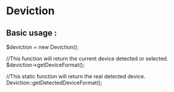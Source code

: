 Deviction
============

## Basic usage :


$deviction = new Deviction();

//This function will return the current device detected or selected.
$deviction->getDeviceFormat();

//This static function will return the real detected device.
Deviction::getDetectedDeviceFormat();
